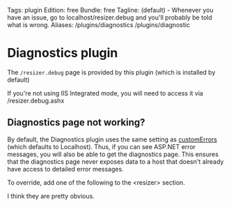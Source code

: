 Tags: plugin
Edition: free
Bundle: free
Tagline: (default) - Whenever you have an issue, go to localhost/resizer.debug and you'll probably be told what is wrong.
Aliases: /plugins/diagnostics /plugins/diagnostic

# Diagnostics plugin

The `/resizer.debug` page is provided by this plugin (which is installed by default)

If you're not using IIS Integrated mode, you will need to access it via /resizer.debug.ashx

## Diagnostics page not working?

By default, the Diagnostics plugin uses the same setting as [customErrors](http://msdn.microsoft.com/en-us/library/h0hfz6fc%28v=vs.100%29.aspx) (which defaults to Localhost). Thus, if you can see ASP.NET error messages, you will also be able to get the diagnostics page. This ensures that the diagnostics page never exposes data to a host that doesn't already have access to detailed error messages. 

To override, add one of the following to the &lt;resizer&gt; section.

  <diagnostics enableFor="AllHosts" />
  <diagnostics enableFor="Localhost" />
  <diagnostics enableFor="None" />
  


I think they are pretty obvious.

